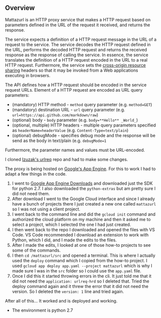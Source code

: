 ## Overview

Mattazurl is an HTTP proxy service that makes a HTTP request based on parameters defined in the URL of the request it received, and returns the response.

The service expects a definition of a HTTP request message in the URL of a request to the service. The service decodes the HTTP request defined in the URL, performs the decoded HTTP request and returns the received response as the response of calling the service. In essence, the service translates the definition of a HTTP request encoded in the URL to a real HTTP request. Furthermore, the service sets the [cross-origin resource sharing](http://www.w3.org/TR/cors/) headers so that it may be invoked from a Web applications executing in browsers.

The API defines how a HTTP request should be encoded in the service request URLs. Element of a HTTP request are encoded as URL query parameters:

- (mandatory) HTTP method - `method` query parameter (e.g. `method=GET`)
- (mandatory) destination URL - `url` query parameter (e.g. `url=https://api.github.com/markdown/raw`)
- (optional) body - `body` parameter (e.g. `body=**Hello** _World_`)
- (optional, multiple) HTTP headers - multiple query parameters specified as `headerName=headerValue` (e.g. `Content-Type=text/plain`)
- (optional) debugMode - specifies debug mode and the response will be send as the body in text/plain (e.g. `debugMode=1`

Furthermore, the parameter names and values must be URL-encoded.

I cloned [Izuzak's urlreq](https://github.com/izuzak/urlreq) repo and had to make some changes.

The proxy is being hosted on [Google's App Engine](https://cloud.google.com/appengine/). For this to work I had to adapt a few things in the code.

1.  I went to [Google App Engine Downloads](https://cloud.google.com/appengine/downloads) and downloaded just the SDK for python 2.7. I also downloaded the `python-extras` but am pretty sure I did not need them.
2.  After download I went to the Google Cloud interface and since I already have a bunch of projects there I just created a new one called `mattazurl` so I was not using a client project.
3.  I went back to the command line and did the `gcloud init` command and authorized the cloud platform on my machine and then it asked me to select a project, which I selected the one I had just created.
4.  I then went back to the repo I downloaded and opened the files with VS Code. VS Code recommended I download an extension to work with Python, which I did, and I made the edits to the files.
5.  After I made the edits, I looked at one of those how-to projects to see some of the commands.
6.  I then `cd /mattazurl/src` and opened a terminal. This is where I actually used the `deploy` command which I copied from the how-to project. I used `gcloud app deploy app.yaml --project mattazurl` which is why I made sure I was in the `src` folder so I could use the `app.yaml` file.
7.  Once I did this it started throwing errors in the cli. It just told me that it did not need the `application: urlreq-hrd` so I deleted that. Tried the deploy command again and it threw the error that it did not need the version. So I deleted the `version: 1` line and tried again.

After all of this... It worked and is deployed and working.

- The environment is python 2.7
